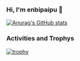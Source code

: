### Hi, I'm enbipaipu 👋

<!--
**enbipaipu/enbipaipu** is a ✨ _special_ ✨ repository because its `README.md` (this file) appears on your GitHub profile.

Here are some ideas to get you started:

- 🔭 I’m currently working on ...
- 🌱 I’m currently learning ...
- 👯 I’m looking to collaborate on ...
- 🤔 I’m looking for help with ...
- 💬 Ask me about ...
- 📫 How to reach me: ...
- 😄 Pronouns: ...
- ⚡ Fun fact: ...
-->
[![Anurag's GitHub stats](https://github-readme-stats.vercel.app/api?username=enbipaipu)](https://github.com/anuraghazra/github-readme-stats)

### Activities and Trophys
[![trophy](https://github-profile-trophy.vercel.app/?username=enbipaipu)](https://github.com/ryo-ma/github-profile-trophy)
